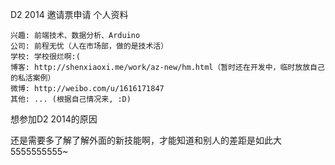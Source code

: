 D2 2014 邀请票申请
个人资料

    兴趣: 前端技术、数据分析、Arduino
    公司: 前程无忧（人在市场部，做的是技术活）
    学校: 学校很烂啊:(
    博客: http://shenxiaoxi.me/work/az-new/hm.html（暂时还在开发中，临时放放自己的私活案例）
    微博: http://weibo.com/u/1616171847
    其他: ... (根据自己情况来, :D)

想参加D2 2014的原因

还是需要多了解了解外面的新技能啊，才能知道和别人的差距是如此大5555555555~
